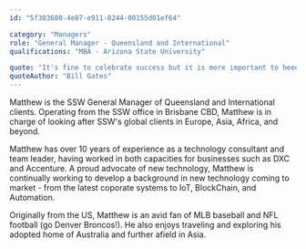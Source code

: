 ```yaml
---
id: "5f303680-4e87-e911-8244-00155d01ef64"

category: "Managers"
role: "General Manager - Queensland and International"
qualifications: "MBA - Arizona State University"

quote: "It's fine to celebrate success but it is more important to heed the lessons of failure."
quoteAuthor: "Bill Gates"
---
```


Matthew is the SSW General Manager of Queensland and International clients. Operating from the SSW office in Brisbane CBD, Matthew is in charge of looking after SSW's global clients in Europe, Asia, Africa, and beyond.

Matthew has over 10 years of experience as a technology consultant and team leader, having worked in both capacities for businesses such as DXC and Accenture. A proud advocate of new technology, Matthew is continually working to develop a background in new technology coming to market - from the latest coporate systems to IoT, BlockChain, and Automation.

Originally from the US, Matthew is an avid fan of MLB baseball and NFL football (go Denver Broncos!). He also enjoys traveling and exploring his adopted home of Australia and further afield in Asia.
